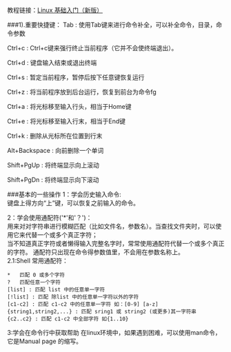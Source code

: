 教程链接：[Linux 基础入门（新版）](https://www.shiyanlou.com/courses/1/labs/2/console)

###1).重要快捷键：
Tab : 使用Tab键来进行命令补全，可以补全命令，目录，命令参数

Ctrl+c : Ctrl+c键来强行终止当前程序（它并不会使终端退出）。

Ctrl+d : 键盘输入结束或退出终端

Ctrl+s : 暂定当前程序，暂停后按下任意键恢复运行

Ctrl+z : 将当前程序放到后台运行，恢复到前台为命令fg

Ctrl+a : 将光标移至输入行头，相当于Home键

Ctrl+e : 将光标移至输入行末，相当于End键

Ctrl+k : 删除从光标所在位置到行末

Alt+Backspace : 向前删除一个单词

Shift+PgUp : 将终端显示向上滚动

Shift+PgDn : 将终端显示向下滚动

###基本的一些操作
1：学会历史输入命令:  
键盘上得方向“上”键，可以恢复之前输入的命令。

2：学会使用通配符('*'和'？')：  
用来对对字符串进行模糊匹配（比如文件名，参数名）。当查找文件夹时，可以使用它来代替一个或多个真正字符；  
当不知道真正字符或者懒得输入完整名字时，常常使用通配符代替一个或多个真正的字符。 
通配符只出现在命令得参数值里，不会用在参数名称上。  
2.1:Shell 常用通配符：
```
*	匹配 0 或多个字符
?	匹配任意一个字符
[list] : 匹配 list 中的任意单一字符
[!list] : 匹配 除list 中的任意单一字符以外的字符
[c1-c2] : 匹配 c1-c2 中的任意单一字符 如：[0-9] [a-z]
{string1,string2,...} : 匹配 sring1 或 string2 (或更多)其一字符串
{c2..c2} : 匹配 c1-c2 中全部字符 如{1..10}
```

3:学会在命令行中获取帮助
在linux环境中，如果遇到困难，可以使用man命令，它是Manual page 的缩写。

